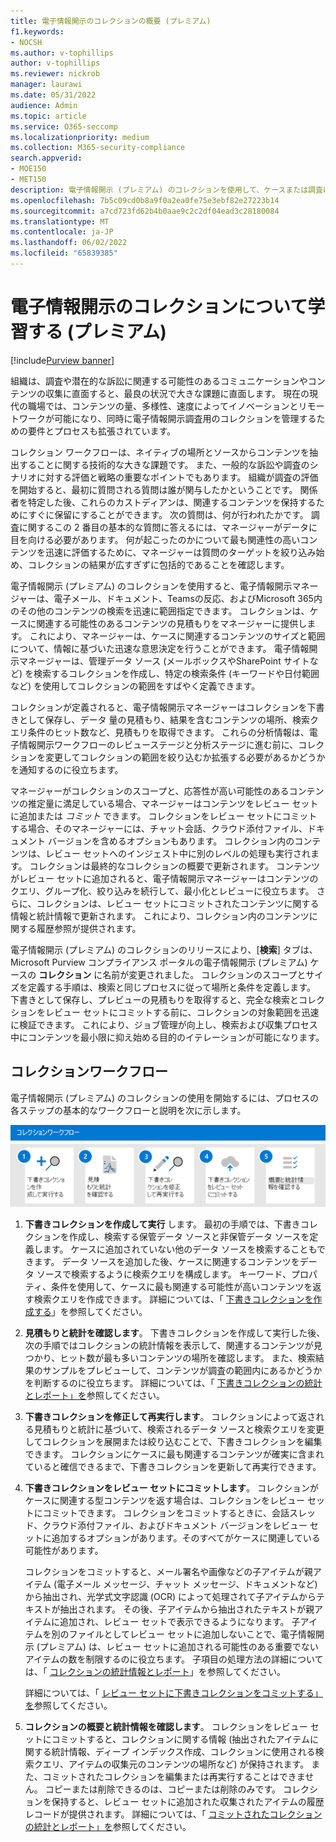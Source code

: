 ```yaml
---
title: 電子情報開示のコレクションの概要 (プレミアム)
f1.keywords:
- NOCSH
ms.author: v-tophillips
author: v-tophillips
ms.reviewer: nickrob
manager: laurawi
ms.date: 05/31/2022
audience: Admin
ms.topic: article
ms.service: O365-seccomp
ms.localizationpriority: medium
ms.collection: M365-security-compliance
search.appverid:
- MOE150
- MET150
description: 電子情報開示 (プレミアム) のコレクションを使用して、ケースまたは調査に関連するコンテンツを検索および収集します。
ms.openlocfilehash: 7b5c09cd0b8a9f0a2ea0fe75e3ebf82e27223b14
ms.sourcegitcommit: a7cd723fd62b4b0aae9c2c2df04ead3c28180084
ms.translationtype: MT
ms.contentlocale: ja-JP
ms.lasthandoff: 06/02/2022
ms.locfileid: "65839385"
---
```

# <a name="learn-about-collections-in-ediscovery-premium"></a>電子情報開示のコレクションについて学習する (プレミアム)

[!include[Purview banner](../includes/purview-rebrand-banner.md)]

組織は、調査や潜在的な訴訟に関連する可能性のあるコミュニケーションやコンテンツの収集に直面すると、最良の状況で大きな課題に直面します。 現在の現代の職場では、コンテンツの量、多様性、速度によってイノベーションとリモートワークが可能になり、同時に電子情報開示調査用のコレクションを管理するための要件とプロセスも拡張されています。

コレクション ワークフローは、ネイティブの場所とソースからコンテンツを抽出することに関する技術的な大きな課題です。 また、一般的な訴訟や調査のシナリオに対する評価と戦略の重要なポイントでもあります。 組織が調査の評価を開始すると、最初に質問される質問は誰が関与したかということです。 関係者を特定した後、これらのカストディアンは、関連するコンテンツを保持するためにすぐに保留にすることができます。 次の質問は、何が行われたかです。 調査に関するこの 2 番目の基本的な質問に答えるには、マネージャーがデータに目を向ける必要があります。 何が起こったのかについて最も関連性の高いコンテンツを迅速に評価するために、マネージャーは質問のターゲットを絞り込み始め、コレクションの結果が広すぎずに包括的であることを確認します。

電子情報開示 (プレミアム) のコレクションを使用すると、電子情報開示マネージャーは、電子メール、ドキュメント、Teamsの反応、およびMicrosoft 365内のその他のコンテンツの検索を迅速に範囲指定できます。 コレクションは、ケースに関連する可能性のあるコンテンツの見積もりをマネージャーに提供します。 これにより、マネージャーは、ケースに関連するコンテンツのサイズと範囲について、情報に基づいた迅速な意思決定を行うことができます。 電子情報開示マネージャーは、管理データ ソース (メールボックスやSharePoint サイトなど) を検索するコレクションを作成し、特定の検索条件 (キーワードや日付範囲など) を使用してコレクションの範囲をすばやく定義できます。

コレクションが定義されると、電子情報開示マネージャーはコレクションを下書きとして保存し、データ 量の見積もり、結果を含むコンテンツの場所、検索クエリ条件のヒット数など、見積もりを取得できます。 これらの分析情報は、電子情報開示ワークフローのレビューステージと分析ステージに進む前に、コレクションを変更してコレクションの範囲を絞り込むか拡張する必要があるかどうかを通知するのに役立ちます。

マネージャーがコレクションのスコープと、応答性が高い可能性のあるコンテンツの推定量に満足している場合、マネージャーはコンテンツをレビュー セットに追加または *コミット* できます。 コレクションをレビュー セットにコミットする場合、そのマネージャーには、チャット会話、クラウド添付ファイル、ドキュメント バージョンを含めるオプションもあります。 コレクション内のコンテンツは、レビュー セットへのインジェスト中に別のレベルの処理も実行されます。 コレクションは最終的なコレクションの概要で更新されます。 コンテンツがレビュー セットに追加されると、電子情報開示マネージャーはコンテンツのクエリ、グループ化、絞り込みを続行して、最小化とレビューに役立ちます。 さらに、コレクションは、レビュー セットにコミットされたコンテンツに関する情報と統計情報で更新されます。 これにより、コレクション内のコンテンツに関する履歴参照が提供されます。

電子情報開示 (プレミアム) のコレクションのリリースにより、[**検索**] タブは、Microsoft Purview コンプライアンス ポータルの電子情報開示 (プレミアム) ケースの **コレクション** に名前が変更されました。 コレクションのスコープとサイズを定義する手順は、検索と同じプロセスに従って場所と条件を定義します。 下書きとして保存し、プレビューの見積もりを取得すると、完全な検索とコレクションをレビュー セットにコミットする前に、コレクションの対象範囲を迅速に検証できます。 これにより、ジョブ管理が向上し、検索および収集プロセス中にコンテンツを最小限に抑え始める目的のイテレーションが可能になります。

## <a name="collections-workflow"></a>コレクションワークフロー

電子情報開示 (プレミアム) のコレクションの使用を開始するには、プロセスの各ステップの基本的なワークフローと説明を次に示します。

![電子情報開示 (プレミアム) のコレクション ワークフロー。](../media/CollectionsWorkflow.png)

1. **下書きコレクションを作成して実行** します。 最初の手順では、下書きコレクションを作成し、検索する保管データ ソースと非保管データ ソースを定義します。 ケースに追加されていない他のデータ ソースを検索することもできます。 データ ソースを追加した後、ケースに関連するコンテンツをデータ ソースで検索するように検索クエリを構成します。 キーワード、プロパティ、条件を使用して、ケースに最も関連する可能性が高いコンテンツを返す検索クエリを作成できます。 詳細については、「 [下書きコレクションを作成する](create-draft-collection.md)」を参照してください。

2. **見積もりと統計を確認します**。 下書きコレクションを作成して実行した後、次の手順ではコレクションの統計情報を表示して、関連するコンテンツが見つかり、ヒット数が最も多いコンテンツの場所を確認します。 また、検索結果のサンプルをプレビューして、コンテンツが調査の範囲内にあるかどうかを判断するのに役立ちます。 詳細については、「 [下書きコレクションの統計とレポート」を](collection-statistics-reports.md#statistics-and-reports-for-draft-collections)参照してください。

3. **下書きコレクションを修正して再実行します**。 コレクションによって返される見積もりと統計に基づいて、検索されるデータ ソースと検索クエリを変更してコレクションを展開または絞り込むことで、下書きコレクションを編集できます。 コレクションにケースに最も関連するコンテンツが確実に含まれていると確信できるまで、下書きコレクションを更新して再実行できます。

4. **下書きコレクションをレビュー セットにコミットします**。 コレクションがケースに関連する型コンテンツを返す場合は、コレクションをレビュー セットにコミットできます。 コレクションをコミットするときに、会話スレッド、クラウド添付ファイル、およびドキュメント バージョンをレビュー セットに追加するオプションがあります。そのすべてがケースに関連している可能性があります。

   コレクションをコミットすると、メール署名や画像などの子アイテムが親アイテム (電子メール メッセージ、チャット メッセージ、ドキュメントなど) から抽出され、光学式文字認識 (OCR) によって処理されて子アイテムからテキストが抽出されます。 その後、子アイテムから抽出されたテキストが親アイテムに追加され、レビュー セットで表示できるようになります。 子アイテムを別のファイルとしてレビュー セットに追加しないことで、電子情報開示 (プレミアム) は、レビュー セットに追加される可能性のある重要でないアイテムの数を制限するのに役立ちます。 子項目の処理方法の詳細については、「 [コレクションの統計情報とレポート](collection-statistics-reports.md#collection-contents)」を参照してください。

   詳細については、「 [レビュー セットに下書きコレクションをコミットする」を](commit-draft-collection.md)参照してください。

5. **コレクションの概要と統計情報を確認します**。 コレクションをレビュー セットにコミットすると、コレクションに関する情報 (抽出されたアイテムに関する統計情報、ディープ インデックス作成、コレクションに使用される検索クエリ、アイテムの収集元のコンテンツの場所など) が保持されます。 また、コミットされたコレクションを編集または再実行することはできません。 コピーまたは削除できるのは、コピーまたは削除のみです。 コレクションを保持すると、レビュー セットに追加された収集されたアイテムの履歴レコードが提供されます。 詳細については、「 [コミットされたコレクションの統計とレポート」を](collection-statistics-reports.md#statistics-and-reports-for-committed-collections)参照してください。
